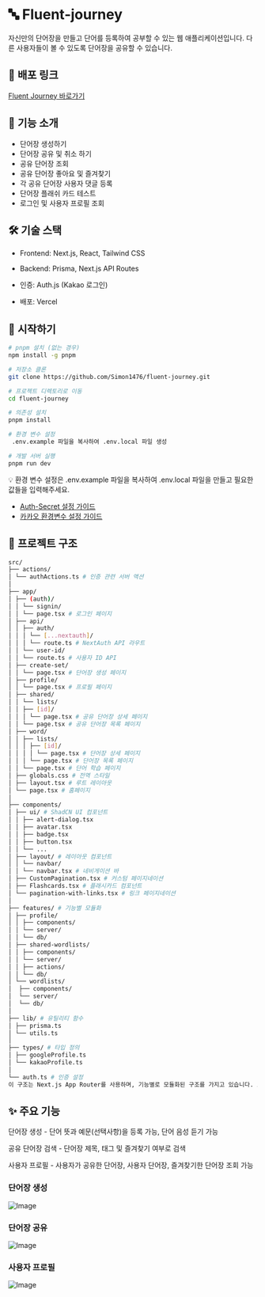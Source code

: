 # 🔤 Fluent-journey

자신만의 단어장을 만들고 단어를 등록하여 공부할 수 있는 웹 애플리케이션입니다. 다른 사용자들이 볼 수 있도록 단어장을 공유할 수 있습니다.

## 🔗 배포 링크

[Fluent Journey 바로가기](https://fluent-journey.vercel.app)

## 🚀 기능 소개

- 단어장 생성하기
- 단어장 공유 및 취소 하기
- 공유 단어장 조회
- 공유 단어장 좋아요 및 즐겨찾기
- 각 공유 단어장 사용자 댓글 등록
- 단어장 플래쉬 카드 테스트
- 로그인 및 사용자 프로필 조회

## 🛠 기술 스택

- Frontend: Next.js, React, Tailwind CSS

- Backend: Prisma, Next.js API Routes

- 인증: Auth.js (Kakao 로그인)

- 배포: Vercel

## 🚀 시작하기

```bash
# pnpm 설치 (없는 경우)
npm install -g pnpm

# 저장소 클론
git clone https://github.com/Simon1476/fluent-journey.git

# 프로젝트 디렉토리로 이동
cd fluent-journey

# 의존성 설치
pnpm install

# 환경 변수 설정
 .env.example 파일을 복사하여 .env.local 파일 생성

# 개발 서버 실행
pnpm run dev
```

💡 환경 변수 설정은 .env.example 파일을 복사하여 .env.local 파일을 만들고 필요한 값들을 입력해주세요.

- [Auth-Secret 설정 가이드](https://authjs.dev/getting-started/installation)
- [카카오 환경변수 설정 가이드](https://tasty-meerkat-c0d.notion.site/Auth-js-191d4ecd0c1f80bda80ad231769678c3)

## 📂 프로젝트 구조

```bash
src/
├── actions/
│ └── authActions.ts # 인증 관련 서버 액션
│
├── app/
│ ├── (auth)/
│ │ └── signin/
│ │ └── page.tsx # 로그인 페이지
│ ├── api/
│ │ ├── auth/
│ │ │ └── [...nextauth]/
│ │ │ └── route.ts # NextAuth API 라우트
│ │ └── user-id/
│ │ └── route.ts # 사용자 ID API
│ ├── create-set/
│ │ └── page.tsx # 단어장 생성 페이지
│ ├── profile/
│ │ └── page.tsx # 프로필 페이지
│ ├── shared/
│ │ └── lists/
│ │ ├── [id]/
│ │ │ └── page.tsx # 공유 단어장 상세 페이지
│ │ └── page.tsx # 공유 단어장 목록 페이지
│ ├── word/
│ │ ├── lists/
│ │ │ ├── [id]/
│ │ │ │ └── page.tsx # 단어장 상세 페이지
│ │ │ └── page.tsx # 단어장 목록 페이지
│ │ └── page.tsx # 단어 학습 페이지
│ ├── globals.css # 전역 스타일
│ ├── layout.tsx # 루트 레이아웃
│ └── page.tsx # 홈페이지
│
├── components/
│ ├── ui/ # ShadCN UI 컴포넌트
│ │ ├── alert-dialog.tsx
│ │ ├── avatar.tsx
│ │ ├── badge.tsx
│ │ ├── button.tsx
│ │ └── ...
│ ├── layout/ # 레이아웃 컴포넌트
│ │ └── navbar/
│ │ └── navbar.tsx # 네비게이션 바
│ ├── CustomPagination.tsx # 커스텀 페이지네이션
│ ├── Flashcards.tsx # 플래시카드 컴포넌트
│ └── pagination-with-links.tsx # 링크 페이지네이션
│
├── features/ # 기능별 모듈화
│ ├── profile/
│ │ ├── components/
│ │ └── server/
│ │ └── db/
│ ├── shared-wordlists/
│ │ ├── components/
│ │ └── server/
│ │ ├── actions/
│ │ └── db/
│ └── wordlists/
│  ├── components/
│  └── server/
│  └── db/
│
├── lib/ # 유틸리티 함수
│ ├── prisma.ts
│ └── utils.ts
│
├── types/ # 타입 정의
│ ├── googleProfile.ts
│ └── kakaoProfile.ts
│
└── auth.ts # 인증 설정
이 구조는 Next.js App Router를 사용하며, 기능별로 모듈화된 구조를 가지고 있습니다. 또한 ShadCN UI 컴포넌트와 Lucide 아이콘을 사용하는 가이드라인을 포함하고 있습니다.
```

## ✨ 주요 기능

단어장 생성 - 단어 뜻과 예문(선택사항)을 등록 가능, 단어 음성 듣기 가능

공유 단어장 검색 - 단어장 제목, 태그 및 즐겨찾기 여부로 검색

사용자 프로필 - 사용자가 공유한 단어장, 사용자 단어장, 즐겨찾기한 단어장 조회 가능

### 단어장 생성

![Image](https://github.com/user-attachments/assets/6da47df1-b75c-44e5-bcd4-86d537420a74)

### 단어장 공유

![Image](https://github.com/user-attachments/assets/22478216-1bb9-4ddc-9678-fb378114543f)

### 사용자 프로필

![Image](https://github.com/user-attachments/assets/592557f3-4fe7-45cc-9696-da7a3a97ba4e)
